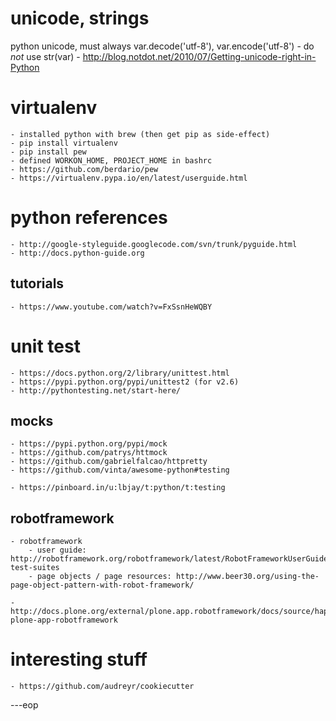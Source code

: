 unicode, strings
================

python unicode, must always var.decode('utf-8'), var.encode('utf-8')
    - do *not* use str(var)
    - http://blog.notdot.net/2010/07/Getting-unicode-right-in-Python



virtualenv
==========

    - installed python with brew (then get pip as side-effect)
    - pip install virtualenv
    - pip install pew
    - defined WORKON_HOME, PROJECT_HOME in bashrc
    - https://github.com/berdario/pew
    - https://virtualenv.pypa.io/en/latest/userguide.html



python references
=================

    - http://google-styleguide.googlecode.com/svn/trunk/pyguide.html
    - http://docs.python-guide.org

tutorials
---------

    - https://www.youtube.com/watch?v=FxSsnHeWQBY

unit test
==========

    - https://docs.python.org/2/library/unittest.html
    - https://pypi.python.org/pypi/unittest2 (for v2.6)
    - http://pythontesting.net/start-here/

mocks
-----

    - https://pypi.python.org/pypi/mock
    - https://github.com/patrys/httmock
    - https://github.com/gabrielfalcao/httpretty
    - https://github.com/vinta/awesome-python#testing

    - https://pinboard.in/u:lbjay/t:python/t:testing


robotframework
--------------

    - robotframework
        - user guide: http://robotframework.org/robotframework/latest/RobotFrameworkUserGuide.html#creating-test-suites
        - page objects / page resources: http://www.beer30.org/using-the-page-object-pattern-with-robot-framework/

    - http://docs.plone.org/external/plone.app.robotframework/docs/source/happy.html#require-plone-app-robotframework


interesting stuff
=================

    - https://github.com/audreyr/cookiecutter

---eop
